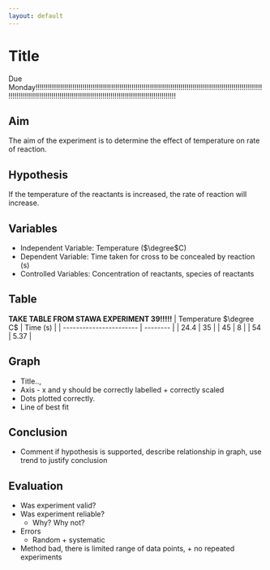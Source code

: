 ```yaml
---
layout: default
---
```


# Title

Due Monday!!!!!!!!!!!!!!!!!!!!!!!!!!!!!!!!!!!!!!!!!!!!!!!!!!!!!!!!!!!!!!!!!!!!!!!!!!!!!!!!!!!!!!!!!!!!!!!!!!!!!!!!!!!!!!!!!!!!!!!!!!!!!!!!!!!!!!!!!!!!!!!!!!!!!!!!!!!!!!!!!!!!!!!!!!!!!!!!!!!!!!!!!!!!!!!!!

## Aim
The aim of the experiment is to determine the effect of temperature on rate of reaction. 

## Hypothesis
If the temperature of the reactants is increased, the rate of reaction will increase.

## Variables
- Independent Variable: Temperature ($\degree$C)
- Dependent Variable: Time taken for cross to be concealed by reaction (s)
- Controlled Variables: Concentration of reactants, species of reactants

## Table
**TAKE TABLE FROM STAWA EXPERIMENT 39!!!!!**
| Temperature $\degree C$ | Time (s) |
| ----------------------- | -------- |
| 24.4                    | 35       |
| 45                      | 8        |
| 54                      | 5.37     | 

## Graph
- Title..,
- Axis - x and y should be correctly labelled + correctly scaled
- Dots plotted correctly.
- Line of best fit

## Conclusion
- Comment if hypothesis is supported, describe relationship in graph, use trend to justify conclusion

## Evaluation
- Was experiment valid?
- Was experiment reliable?
	- Why? Why not?
- Errors
	- Random + systematic 
- Method bad, there is limited range of data points, + no repeated experiments



